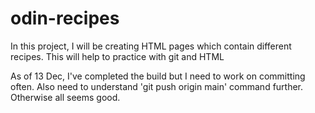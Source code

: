 # odin-recipes

In this project, I will be creating HTML pages which contain different recipes. This will help to practice with git and HTML

As of 13 Dec, I've completed the build but I need to work on committing often. Also need to understand 'git push origin main' command further. Otherwise all seems good. 